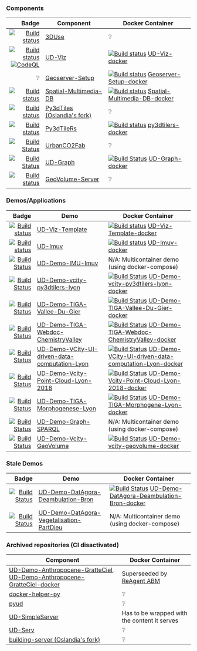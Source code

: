 ### Components
| Badge | Component | Docker Container |
|------:|-----------|------------------|
| [![Build status](https://travis-ci.com/VCityTeam/3DUSE.svg?branch=master)](https://app.travis-ci.com/github/VCityTeam/3DUSE)| [3DUse](https://github.com/VCityTeam/3DUSE) | :grey_question: |
|[![Build status](https://travis-ci.com/VCityTeam/UD-Viz.svg?branch=master)](https://app.travis-ci.com/github/VCityTeam/UD-Viz)<br>[![CodeQL](https://github.com/VCityTeam/UD-Viz/actions/workflows/codeql-analysis.yml/badge.svg)](https://github.com/VCityTeam/UD-Viz/actions/workflows/codeql-analysis.yml) | [UD-Viz](https://github.com/VCityTeam/UD-Viz) | [![Build status](https://app.travis-ci.com/VCityTeam/UD-Viz-docker.svg?branch=master)](https://app.travis-ci.com/github/VCityTeam/UD-Viz-docker) [UD-Viz-docker](https://github.com/VCityTeam/UD-Viz-docker) |
| :grey_question: | [Geoserver-Setup](https://github.com/VCityTeam/Geoserver-Setup) | [![Build status](https://travis-ci.com/VCityTeam/Geoserver-Setup-docker.svg?branch=master)](https://app.travis-ci.com/github/VCityTeam/Geoserver-Setup-docker) [Geoserver-Setup-docker](https://github.com/VCityTeam/Geoserver-Setup-docker) |
|[![Build status](https://travis-ci.com/VCityTeam/Spatial-Multimedia-DB.svg?branch=master)](https://app.travis-ci.com/github/VCityTeam/Spatial-Multimedia-DB) | [Spatial-Multimedia-DB](https://github.com/VCityTeam/Spatial-Multimedia-DB) | [![Build status](https://travis-ci.com/VCityTeam/Spatial-Multimedia-DB-docker.svg?branch=master)](https://app.travis-ci.com/github/VCityTeam/Spatial-Multimedia-DB-docker) [Spatial-Multimedia-DB-docker](https://github.com/VCityTeam/Spatial-Multimedia-DB-docker) |
| [![Build status](https://app.travis-ci.com/VCityTeam/py3dtiles.svg?branch=Tiler)](https://app.travis-ci.com/github/VCityTeam/py3dtiles/tree/Tiler) | [Py3dTiles (Oslandia's fork)](https://github.com/VCityTeam/py3dtiles) | :grey_question: |
| [![Build status](https://app.travis-ci.com/VCityTeam/py3dtilers.svg?branch=master)](https://app.travis-ci.com/github/VCityTeam/py3dtilers) | [Py3dTileRs](https://github.com/VCityTeam/py3dtilers) | [![Build status](https://app.travis-ci.com/VCityTeam/py3dtilers-docker.svg?branch=master)](https://app.travis-ci.com/github/VCityTeam/UD-Viz-docker) [py3dtilers-docker](https://github.com/VCityTeam/py3dtilers-docker) |
| [![Build Status](https://travis-ci.com/VCityTeam/UrbanCO2Fab.svg?token=y3vK8xhKoXzzexQzPa9z&branch=master)](https://app.travis-ci.com/github/VCityTeam/UrbanCO2Fab) | [UrbanCO2Fab](https://github.com/VCityTeam/UrbanCO2Fab/) | :grey_question:|
| [![Build Status](https://travis-ci.com/VCityTeam/UD-Graph.svg?branch=master)](https://app.travis-ci.com/github/VCityTeam/UD-Graph) | [UD-Graph](https://github.com/VCityTeam/UD-Graph) | [![Build Status](https://app.travis-ci.com/VCityTeam/UD-Graph-docker.svg?branch=main&status=created)](https://app.travis-ci.com/github/VCityTeam/UD-Graph-docker) [UD-Graph-docker](https://github.com/VCityTeam/UD-Graph-docker) |
|[![Build status](https://app.travis-ci.com/VCityTeam/GeoVolume-Server.svg?branch=master)](https://app.travis-ci.com/github/VCityTeam/GeoVolume-Server)| [GeoVolume-Server](https://github.com/VCityTeam/GeoVolume-Server) | :grey_question: |


### Demos/Applications
| Badge |   Demo  | Docker Container |
|------:|---------|------------------|
|[![Build status](https://travis-ci.com/VCityTeam/UD-Viz-Template.svg?branch=master)](https://app.travis-ci.com/github/VCityTeam/UD-Viz-Template) | [UD-Viz-Template](https://github.com/VCityTeam/UD-Viz-Template) |[![Build status](https://travis-ci.com/VCityTeam/UD-Viz-Template-docker.svg?branch=main)](https://app.travis-ci.com/github/VCityTeam/UD-Viz-Template-docker) [UD-Viz-Template-docker](https://github.com/VCityTeam/UD-Viz-Template-docker) |
|[![Build status](https://travis-ci.com/VCityTeam/UD-Imuv.svg?branch=master)](https://app.travis-ci.com/github/VCityTeam/UD-Imuv) | [UD-Imuv](https://github.com/VCityTeam/UD-Imuv) | [![Build status](https://app.travis-ci.com/VCityTeam/UD-Imuv-docker.svg?branch=master)](https://app.travis-ci.com/github/VCityTeam/UD-Imuv-docker) [UD-Imuv-docker](https://github.com/VCityTeam/UD-Imuv-docker) |
| [![Build Status](https://app.travis-ci.com/VCityTeam/UD-Demo-IMU-Imuv.svg?branch=master)](https://app.travis-ci.com/VCityTeam/UD-Demo-IMU-Imuv) | [UD-Demo-IMU-Imuv](https://github.com/VCityTeam/UD-Demo-IMU-Imuv) | N/A: Multicontainer demo (using docker-compose)|
| [![Build Status](https://app.travis-ci.com/VCityTeam/UD-Demo-vcity-py3dtilers-lyon.svg?branch=master)](https://app.travis-ci.com/VCityTeam/UD-Demo-vcity-py3dtilers-lyon) | [UD-Demo-vcity-py3dtilers-lyon](https://github.com/VCityTeam/UD-Demo-vcity-py3dtilers-lyon) | [![Build Status](https://app.travis-ci.com/VCityTeam/UD-Demo-vcity-py3dtilers-lyon-docker.svg?branch=master)](https://app.travis-ci.com/VCityTeam/UD-Demo-vcity-py3dtilers-lyon-docker) [UD-Demo-vcity-py3dtilers-lyon-docker](https://github.com/VCityTeam/UD-Demo-vcity-py3dtilers-lyon-docker) |
| [![Build Status](https://app.travis-ci.com/VCityTeam/UD-Demo-TIGA-Vallee-Du-Gier.svg?branch=master)](https://app.travis-ci.com/VCityTeam/UD-Demo-TIGA-Vallee-Du-Gier) | [UD-Demo-TIGA-Vallee-Du-Gier](https://github.com/VCityTeam/UD-Demo-TIGA-Vallee-Du-Gier) | [![Build Status](https://app.travis-ci.com/VCityTeam/UD-Demo-TIGA-Vallee-Du-Gier-docker.svg?branch=master)](https://app.travis-ci.com/VCityTeam/UD-Demo-TIGA-Vallee-Du-Gier-docker) [UD-Demo-TIGA-Vallee-Du-Gier-docker](https://github.com/VCityTeam/UD-Demo-TIGA-Vallee-Du-Gier-docker) |
| [![Build Status](https://app.travis-ci.com/VCityTeam/UD-Demo-TIGA-Webdoc-ChemistryValley.svg?branch=main)](https://app.travis-ci.com/VCityTeam/UD-Demo-TIGA-Webdoc-ChemistryValley) | [UD-Demo-TIGA-Webdoc-ChemistryValley](https://github.com/VCityTeam/UD-Demo-TIGA-Webdoc-ChemistryValley) | [![Build Status](https://app.travis-ci.com/VCityTeam/UD-Demo-TIGA-Webdoc-ChemistryValley-docker.svg?branch=master)](https://app.travis-ci.com/VCityTeam/UD-Demo-TIGA-Webdoc-ChemistryValley-docker) [UD-Demo-TIGA-Webdoc-ChemistryValley-docker](https://github.com/VCityTeam/UD-Demo-TIGA-Webdoc-ChemistryValley-docker) |
| [![Build Status](https://app.travis-ci.com/VCityTeam/UD-Demo-VCity-UI-driven-data-computation-Lyon.svg?branch=master)](https://app.travis-ci.com/VCityTeam/UD-Demo-VCity-UI-driven-data-computation-Lyon) | [UD-Demo-VCity-UI-driven-data-computation-Lyon](https://github.com/VCityTeam/UD-Demo-VCity-UI-driven-data-computation-Lyon) | [![Build Status](https://app.travis-ci.com/VCityTeam/UD-Demo-VCity-UI-driven-data-computation-Lyon-docker.svg?branch=master)](https://app.travis-ci.com/VCityTeam/UD-Demo-VCity-UI-driven-data-computation-Lyon-docker) [UD-Demo-VCity-UI-driven-data-computation-Lyon-docker](https://github.com/VCityTeam/UD-Demo-VCity-UI-driven-data-computation-Lyon-docker) |
| [![Build Status](https://app.travis-ci.com/VCityTeam/UD-Demo-Vcity-Point-Cloud-Lyon-2018.svg?branch=master)](https://app.travis-ci.com/VCityTeam/UD-Demo-Vcity-Point-Cloud-Lyon-2018) | [UD-Demo-Vcity-Point-Cloud-Lyon-2018](https://github.com/VCityTeam/UD-Demo-Vcity-Point-Cloud-Lyon-2018) | [![Build Status](https://app.travis-ci.com/VCityTeam/UD-Demo-Vcity-Point-Cloud-Lyon-2018-docker.svg?branch=master)](https://app.travis-ci.com/VCityTeam/UD-Demo-Vcity-Point-Cloud-Lyon-2018-docker) [UD-Demo-Vcity-Point-Cloud-Lyon-2018-docker](https://github.com/VCityTeam/UD-Demo-Vcity-Point-Cloud-Lyon-2018-docker)|
| [![Build Status](https://app.travis-ci.com/VCityTeam/UD-Demo-TIGA-Morphogenese-Lyon.svg?token=nCDBVYhNVA4Gdo7tG19L&branch=master)](https://app.travis-ci.com/github/VCityTeam/UD-Demo-TIGA-Morphogenese-Lyon) | [UD-Demo-TIGA-Morphogenese-Lyon](https://github.com/VCityTeam/UD-Demo-TIGA-Morphogenese-Lyon) |  [![Build Status](https://app.travis-ci.com/VCityTeam/UD-Demo-TIGA-Morphogenese-Lyon-docker.svg?branch=master)](https://app.travis-ci.com/VCityTeam/UD-Demo-TIGA-Morphogenese-Lyon-docker) [UD-Demo-TIGA-Morphogene-Lyon-docker](https://github.com/VCityTeam/UD-Demo-TIGA-Morphogene-Lyon-docker) |
| [![Build Status](https://app.travis-ci.com/VCityTeam/UD-Demo-Graph-SPARQL.svg?branch=master)](https://app.travis-ci.com/github/VCityTeam/UD-Demo-Graph-SPARQL)  | [UD-Demo-Graph-SPARQL](https://github.com/VCityTeam/UD-Demo-Graph-SPARQL) | N/A: Multicontainer demo (using docker-compose) |
| [![Build Status](https://app.travis-ci.com/VCityTeam/UD-Demo-vcity-geovolume.svg?branch=master)](https://app.travis-ci.com/github/VCityTeam/UD-Demo-vcity-geovolume) | [UD-Demo-Vcity-GeoVolume](https://github.com/VCityTeam/UD-Demo-vcity-geovolume) | [![Build Status](https://app.travis-ci.com/VCityTeam/UD-Demo-vcity-geovolume-docker.svg?branch=master)](https://app.travis-ci.com/VCityTeam/UD-Demo-vcity-geovolume-docker) [UD-Demo-vcity-geovolume-docker](https://github.com/VCityTeam/UD-Demo-vcity-geovolume-docker) |

### Stale Demos
| Badge |   Demo  | Docker Container |
|------:|---------|------------------|
| [![Build Status](https://app.travis-ci.com/VCityTeam/UD-Demo-DatAgora-Deambulation-Bron.svg?branch=master)](https://app.travis-ci.com/VCityTeam/UD-Demo-DatAgora-Deambulation-Bron) | [UD-Demo-DatAgora-Deambulation-Bron](https://github.com/VCityTeam/UD-Demo-DatAgora-Deambulation-Bron) | [![Build Status](https://app.travis-ci.com/VCityTeam/UD-Demo-DatAgora-Deambulation-Bron-docker.svg?branch=master)](https://app.travis-ci.com/VCityTeam/UD-Demo-DatAgora-Deambulation-Bron-docker) [UD-Demo-DatAgora-Deambulation-Bron-docker](https://github.com/VCityTeam/UD-Demo-DatAgora-Deambulation-Bron-docker) |
| [![Build Status](https://app.travis-ci.com/VCityTeam/UD-Demo-DatAgora-Vegetalisation-PartDieu.svg?branch=master)](https://app.travis-ci.com/VCityTeam/UD-Demo-DatAgora-Vegetalisation-PartDieu) | [UD-Demo-DatAgora-Vegetalisation-PartDieu](https://github.com/VCityTeam/UD-Demo-DatAgora-Vegetalisation-PartDieu) | N/A: Multicontainer demo (using docker-compose) |

### Archived repositories (CI disactivated)
| Component | Docker Container |
|-----------|------------------|
| [UD-Demo-Anthropocene-GratteCiel](https://github.com/VCityTeam/UD-Demo-Anthropocene-GratteCiel-), [UD-Demo-Anthropocene-GratteCiel-docker](https://github.com/VCityTeam/UD-Demo-Anthropocene-GratteCiel-docker) | Superseeded by [ReAgent ABM](https://github.com/VCityTeam/UD_ReAgent_ABM) |
| [docker-helper-py](https://github.com/VCityTeam/docker-helper-py) | :grey_question: |
| [pyud](https://github.com/VCityTeam/pyud) | :grey_question: |
| [UD-SimpleServer](https://github.com/VCityTeam/UD-SimpleServer) | Has to be wrapped with the content it serves |
| [UD-Serv](https://github.com/VCityTeam/UD-Serv) | :grey_question: |
| [building-server (Oslandia's fork)](https://github.com/VCityTeam/building-server) | :grey_question: |

